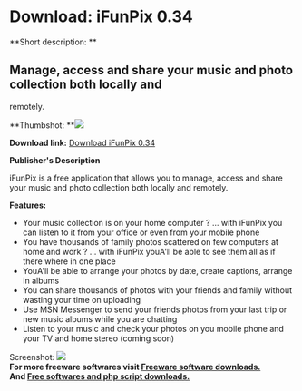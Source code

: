 # Download: iFunPix 0.34

**Short description: **

## Manage, access and share your music and photo collection both locally and
remotely.

  
**Thumbshot: **![](http://www.freewarefiles.com/screenshot/ifunpix_md.gif)   
  
**Download link:** [Download iFunPix 0.34](http://freesoftwares.boysofts.com/IFunPix_program_17759.html)  
  

**Publisher's Description**  
  

iFunPix is a free application that allows you to manage, access and share your
music and photo collection both locally and remotely.

**Features:**

  * Your music collection is on your home computer ? ... with iFunPix you can listen to it from your office or even from your mobile phone 
  * You have thousands of family photos scattered on few computers at home and work ? ... with iFunPix youA'll be able to see them all as if there where in one place 
  * YouA'll be able to arrange your photos by date, create captions, arrange in albums 
  * You can share thousands of photos with your friends and family without wasting your time on uploading 
  * Use MSN Messenger to send your friends photos from your last trip or new music albums while you are chatting 
  * Listen to your music and check your photos on you mobile phone and your TV and home stereo (coming soon) 

  
  
Screenshot: ![](http://www.freewarefiles.com/screenshot/ifunpix.gif)  
**For more freeware softwares visit [Freeware software downloads.](http://freesoftwares.boysofts.com/)**   
**And [Free softwares and php script downloads.](http://www.boysofts.com/)**

